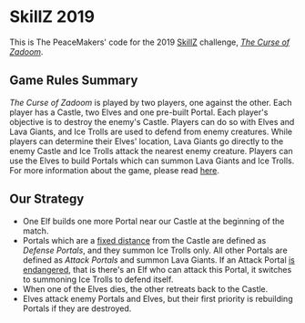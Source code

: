 # SkillZ 2019
This is The PeaceMakers' code for the 2019 [SkillZ](https://pub.skillz-edu.org/portal/playground/) challenge, [_The Curse of Zadoom_](https://pub.skillz-edu.org/portal/games/6).

## Game Rules Summary
_The Curse of Zadoom_ is played by two players, one against the other. Each player has a Castle, two Elves and one pre-built Portal. Each player's objective is to destroy the enemy's Castle. Players can do so with Elves and Lava Giants, and Ice Trolls are used to defend from enemy creatures. While players can determine their Elves' location, Lava Giants go directly to the enemy Castle and Ice Trolls attack the nearest enemy creature. Players can use the Elves to build Portals which can summon Lava Giants and Ice Trolls. For more information about the game, please read [here](https://docs.google.com/presentation/d/1TE4X3sAsLtyexmazQLNSUCtX5StqMEKLaj0NNTgsGvc/edit#slide=id.g26a36cee9d_0_73).

## Our Strategy
- One Elf builds one more Portal near our Castle at the beginning of the match.
- Portals which are a [fixed distance](https://github.com/katzuv/skillz2019/blob/master/mainbot.py#L9) from the Castle are defined as _Defense Portals_, and they summon Ice Trolls only. All other Portals are defined as _Attack Portals_ and summon Lava Giants. If an Attack Portal [is endangered](https://github.com/katzuv/skillz2019/blob/master/mainbot.py#L129-L132), that is there's an Elf who can attack this Portal, it switches to summoning Ice Trolls to defend itself.
- When one of the Elves dies, the other retreats back to the Castle.
- Elves attack enemy Portals and Elves, but their first priority is rebuilding  Portals if they are destroyed.
